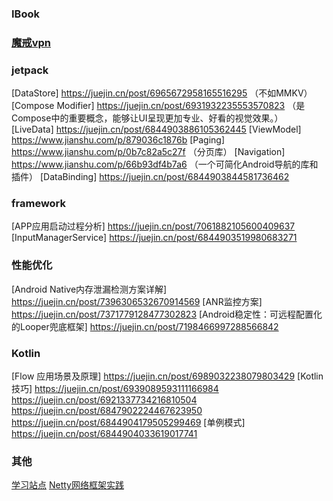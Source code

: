 ### IBook

### [魔戒vpn](https://mojie.app/) 

### jetpack

[DataStore] https://juejin.cn/post/6965672958165516295  （不如MMKV）
[Compose Modifier] https://juejin.cn/post/6931932235553570823  （是Compose中的重要概念，能够让UI呈现更加专业、好看的视觉效果。）
[LiveData] https://juejin.cn/post/6844903886105362445
[ViewModel] https://www.jianshu.com/p/879036c1876b
[Paging] https://www.jianshu.com/p/0b7c82a5c27f （分页库）
[Navigation] https://www.jianshu.com/p/66b93df4b7a6 （一个可简化Android导航的库和插件）
[DataBinding] https://juejin.cn/post/6844903844581736462

### framework

[APP应用启动过程分析] https://juejin.cn/post/7061882105600409637
[InputManagerService] https://juejin.cn/post/6844903519980683271

### 性能优化

[Android Native内存泄漏检测方案详解] https://juejin.cn/post/7396306532670914569
[ANR监控方案] https://juejin.cn/post/7371779128477302823
[Android稳定性：可远程配置化的Looper兜底框架] https://juejin.cn/post/7198466997288566842

### Kotlin

[Flow 应用场景及原理] https://juejin.cn/post/6989032238079803429
[Kotlin 技巧] https://juejin.cn/post/6939089593111166984
https://juejin.cn/post/6921337734216810504
https://juejin.cn/post/6847902224467623950
https://juejin.cn/post/6844904179505299469
[单例模式] https://juejin.cn/post/6844904033619017741

### 其他

[学习站点](https://www.wanandroid.com/index)
[Netty网络框架实践](https://blog.csdn.net/yan_chenglong/article/details/136302130)